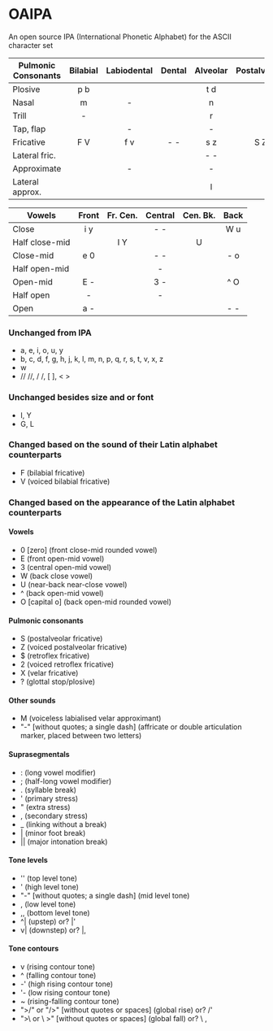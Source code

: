 # OAIPA
An open source IPA (International Phonetic Alphabet) for the ASCII character set

Pulmonic Consonants | Bilabial | Labiodental | Dental | Alveolar | Postalveolar | Retroflex | Palatal | Velar | Uvular | Pharyngeal | Glottal
--- | :---: | :---: | :---: | :---: | :---: | :---: | :---: | :---: | :---: | :---: | :---:
Plosive         | p b |     |     | t d |     | - - | c - | k g | q G |     | ?
Nasal           |   m |   - |     |   n |     |   - |   - |   - |   - |     |
Trill           |   - |     |     |   r |     |     |     |     |   - |     |
Tap, flap       |     |   - |     |   - |     |   - |     |     |     |     |
Fricative       | F V | f v | - - | s z | S Z | $ 2 | - - | x - | - - | - - | h -
Lateral fric.   |     |     |     | - - |     |     |     |     |     |     |
Approximate     |     |   - |     |   - |     |   - |   j |   - |     |     |
Lateral approx. |     |     |     |   l |     |   - |   - |   L |     |     |

Vowels | Front | Fr. Cen. | Central | Cen. Bk. | Back
--- | :---: | :---: | :---: | :---: | :---:
Close          | i y |     | - - |     | W u
Half close-mid |     | I Y |     |   U |
Close-mid      | e 0 |     | - - |     | - o
Half open-mid  |     |     | -   |     |
Open-mid       | E - |     | 3 - |     | ^ O
Half open      | -   |     | -   |     |
Open           | a - |     |     |     | - -

### Unchanged from IPA
- a, e, i, o, u, y
- b, c, d, f, g, h, j, k, l, m, n, p, q, r, s, t, v, x, z
- w
- //  //, /  /, [  ], <  >

### Unchanged besides size and or font
- I, Y
- G, L

### Changed based on the sound of their Latin alphabet counterparts
- F (bilabial fricative)
- V (voiced bilabial fricative)

### Changed based on the appearance of the Latin alphabet counterparts
#### Vowels
- 0 [zero] (front close-mid rounded vowel)
- E (front open-mid vowel)
- 3 (central open-mid vowel)
- W (back close vowel)
- U (near-back near-close vowel)
- ^ (back open-mid vowel)
- O [capital o] (back open-mid rounded vowel)
#### Pulmonic consonants
- S (postalveolar fricative)
- Z (voiced postalveolar fricative)
- $ (retroflex fricative)
- 2 (voiced retroflex fricative)
- X (velar fricative)
- ? (glottal stop/plosive)
#### Other sounds
- M (voiceless labialised velar approximant)
- "-" [without quotes; a single dash] (affricate or double articulation marker, placed between two letters)
#### Suprasegmentals
- : (long vowel modifier)
- ; (half-long vowel modifier)
- . (syllable break)
- ' (primary stress)
- " (extra stress)
- , (secondary stress)
- _ (linking without a break)
- | (minor foot break)
- || (major intonation break)
#### Tone levels
- '' (top level tone)
- ' (high level tone)
- "-" [without quotes; a single dash] (mid level tone)
- , (low level tone)
- ,, (bottom level tone)
- ^| (upstep) or? |'
- v| (downstep) or? |,
#### Tone contours
- v (rising contour tone)
- ^ (falling contour tone)
- -' (high rising contour tone)
- '- (low rising contour tone)
- ~ (rising-falling contour tone)
- ">/" or "/>" [without quotes or spaces] (global rise) or? /'
- ">\ or \ >" [without quotes or spaces] (global fall) or? \ ,

